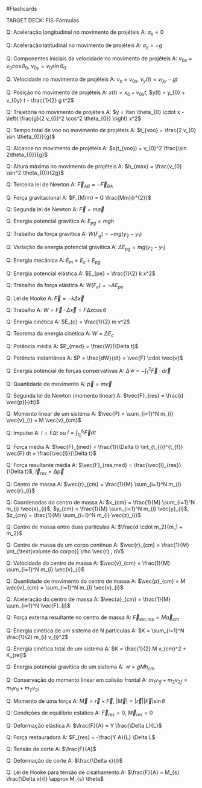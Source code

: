 
#Flashcards 

TARGET DECK: FIS-Fórmulas

Q: Aceleração longitudinal no movimento de projéteis 
A: $a_x = 0$
<!--ID: 1750897594276-->



Q: Aceleração latitudinal no movimento de projéteis 
A: $a_y = -g$
<!--ID: 1750897594288-->



Q: Componentes iniciais da velocidade no movimento de projéteis 
A: $v_{0x} = v_{0} \cos \theta_{0}$, $v_{0y} = v_{0} \sin \theta_{0}$
<!--ID: 1750897594293-->



Q: Velocidade no movimento de projéteis 
A: $v_x = v_{0x}$, $v_y(t) = v_{0y} - g t$
<!--ID: 1750897594298-->



Q: Posição no movimento de projéteis 
A: $x(t) = x_{0} + v_{0x} t$, $y(t) = y_{0} + v_{0y} t - \frac{1}{2} g t^2$
<!--ID: 1750897594303-->



Q: Trajetória no movimento de projéteis 
A: $y = \tan \theta_{0} \cdot x - \left( \frac{g}{2 v_{0}^2 \cos^2 \theta_{0}} \right) x^2$
<!--ID: 1750897594308-->



Q: Tempo total de voo no movimento de projéteis 
A: $t_{voo} = \frac{2 v_{0} \sin \theta_{0}}{g}$
<!--ID: 1750897594314-->



Q: Alcance no movimento de projéteis 
A: $x(t_{voo}) = v_{0}^2 \frac{\sin 2\theta_{0}}{g}$
<!--ID: 1750897594319-->



Q: Altura máxima no movimento de projéteis 
A: $h_{max} = \frac{v_{0} \sin^2 \theta_{0}}{2g}$
<!--ID: 1750897594323-->



Q: Terceira lei de Newton 
A: $\vec{F}_{AB} = -\vec{F}_{BA}$
<!--ID: 1750897594328-->



Q: Força gravitacional 
A: $F_{M/m} = G \frac{Mm}{r^{2}}$
<!--ID: 1750897594333-->



Q: Segunda lei de Newton 
A: $\vec{F} = m \vec{a}$
<!--ID: 1750897594338-->



Q: Energia potencial gravítica 
A: $E_{pg} = m g h$
<!--ID: 1750897594342-->



Q: Trabalho da força gravítica 
A: $W(F_{g}) = -m g (y_{2} - y_{1})$
<!--ID: 1750897594346-->



Q: Variação da energia potencial gravítica 
A: $\Delta E_{pg} = m g (y_{2} - y_{1})$
<!--ID: 1750897594352-->



Q: Energia mecânica 
A: $E_{m} = E_{c} + E_{pg}$
<!--ID: 1750897594356-->



Q: Energia potencial elástica 
A: $E_{pe} = \frac{1}{2} k x^2$
<!--ID: 1750897594360-->



Q: Trabalho da força elástica 
A: $W(F_{e}) = -\Delta E_{pe}$
<!--ID: 1750897594365-->



Q: Lei de Hooke 
A: $\vec{F} = -k \Delta \vec{x}$
<!--ID: 1750897594369-->



Q: Trabalho 
A: $W = \vec{F} \cdot \Delta \vec{x} = F \Delta x \cos \theta$
<!--ID: 1750897594374-->



Q: Energia cinética 
A: $E_{c} = \frac{1}{2} m v^2$
<!--ID: 1750897594378-->



Q: Teorema da energia cinética 
A: $W = \Delta E_{c}$
<!--ID: 1750897594383-->



Q: Potência média 
A: $P_{med} = \frac{W}{\Delta t}$
<!--ID: 1750897594388-->



Q: Potência instantânea 
A: $P = \frac{dW}{dt} = \vec{F} \cdot \vec{v}$
<!--ID: 1750897594392-->



Q: Energia potencial de forças conservativas 
A: $\Delta \mathcal{U} = -\int_{1}^{2} \vec{F} \cdot d \vec{r}$
<!--ID: 1750897594396-->



Q: Quantidade de movimento 
A: $\vec{p} = m \vec{v}$
<!--ID: 1750897594402-->



Q: Segunda lei de Newton (momento linear) 
A: $\vec{F}_{res} = \frac{d \vec{p}}{dt}$
<!--ID: 1750897594406-->



Q: Momento linear de um sistema 
A: $\vec{P} = \sum_{i=1}^N m_{i} \vec{v}_{i} = M \vec{v}_{cm}$
<!--ID: 1750897594410-->



Q: Impulso 
A: $I = \bar{F} \Delta t$ ou $I = \int_{t_{0}}^{t_{1}} \vec{F} dt$
<!--ID: 1750897594415-->



Q: Força média 
A: $\vec{F}_{med} = \frac{1}{\Delta t} \int_{t_{i}}^{t_{f}} \vec{F} dt = \frac{\vec{I}}{\Delta t}$
<!--ID: 1750897594419-->



Q: Força resultante média 
A: $\vec{F}_{res,med} = \frac{\vec{I}_{res}}{\Delta t}$, $\vec{I}_{res} = \Delta \vec{p}$
<!--ID: 1750897594424-->



Q: Centro de massa 
A: $\vec{r}_{cm} = \frac{1}{M} \sum_{i=1}^N m_{i} \vec{r}_{i}$
<!--ID: 1750897594428-->



Q: Coordenadas do centro de massa 
A: $x_{cm} = \frac{1}{M} \sum_{i=1}^N m_{i} \vec{x}_{i}$, $y_{cm} = \frac{1}{M} \sum_{i=1}^N m_{i} \vec{y}_{i}$, $z_{cm} = \frac{1}{M} \sum_{i=1}^N m_{i} \vec{z}_{i}$
<!--ID: 1750897594433-->



Q: Centro de massa entre duas partículas 
A: $\frac{d \cdot m_2}{m_1 + m_2}$
<!--ID: 1750897594438-->



Q: Centro de massa de um corpo contínuo 
A: $\vec{r}_{cm} = \frac{1}{M} \int_{\text{volume do corpo}} \rho \vec{r} , dV$
<!--ID: 1750897594442-->



Q: Velocidade do centro de massa 
A: $\vec{v}_{cm} = \frac{1}{M} \sum_{i=1}^N m_{i} \vec{v}_{i}$
<!--ID: 1750897594445-->



Q: Quantidade de movimento do centro de massa 
A: $\vec{p}_{cm} = M \vec{v}_{cm} = \sum_{i=1}^N m_{i} \vec{v}_{i}$
<!--ID: 1750897594450-->



Q: Aceleração do centro de massa 
A: $\vec{a}_{cm} = \frac{1}{M} \sum_{i=1}^N \vec{F}_{i}$
<!--ID: 1750897594454-->



Q: Força externa resultante no centro de massa 
A: $\vec{F}_{ext,res} = M \vec{a}_{cm}$
<!--ID: 1750897594458-->



Q: Energia cinética de um sistema de N partículas 
A: $K = \sum_{i=1}^N \frac{1}{2} m_{i} v_{i}^2$
<!--ID: 1750897594462-->



Q: Energia cinética total de um sistema 
A: $K = \frac{1}{2} M v_{cm}^2 + K_{rel}$
<!--ID: 1750897594466-->



Q: Energia potencial gravítica de um sistema 
A: $\mathcal{U} = g M h_{cm}$
<!--ID: 1750897594470-->



Q: Conservação do momento linear em colisão frontal 
A: $m_{1} v_{1f} + m_{2} v_{2f} = m_{1} v_{1i} + m_{2} v_{2i}$
<!--ID: 1750897594474-->

Q: Momento de uma força 
A: $\vec{M} = \vec{r} \times \vec{F}$, $|\vec{M}| = |\vec{r}| |\vec{F}| \sin \theta$
<!--ID: 1751122912669-->


Q: Condições de equilíbrio estático 
A: $\vec{F}_{res} = 0$, $\vec{M}_{res} = 0$
<!--ID: 1751122912675-->


Q: Deformação elástica 
A: $\frac{F}{A} = Y \frac{\Delta L}{L}$
<!--ID: 1751122912679-->


Q: Força restauradora 
A: $F_{res} = -\frac{Y A}{L} \Delta L$
<!--ID: 1751122912683-->


Q: Tensão de corte 
A: $\frac{F}{A}$
<!--ID: 1751122912688-->


Q: Deformação de corte 
A: $\frac{\Delta x}{l}$
<!--ID: 1751122912692-->


Q: Lei de Hooke para tensão de cisalhamento 
A: $\frac{F}{A} = M_{s} \frac{\Delta x}{l} \approx M_{s} \theta$
<!--ID: 1751122912696-->
